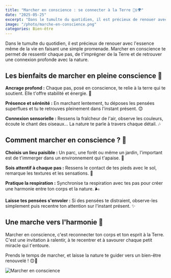 ```yaml
---
title: "Marcher en conscience : se connecter à la Terre 🚶‍♀️🌍"
date: "2025-05-25"
excerpt: "Dans le tumulte du quotidien, il est précieux de renouer avec l'essence même de la vie en faisant une simple promenade. Marcher en conscience te permet de ressentir chaque pas, de t'imprégner de la Terre et de retrouver une connexion profonde avec la nature."
image: "/photo/marche-en-conscience.png"
categories: Bien-être
---
```


Dans le tumulte du quotidien, il est précieux de renouer avec l'essence même de la vie en faisant une simple promenade. Marcher en conscience te permet de ressentir chaque pas, de t'imprégner de la Terre et de retrouver une connexion profonde avec la nature.

## Les bienfaits de marcher en pleine conscience 🌳

**Ancrage profond :**
Chaque pas, posé en conscience, te relie à la terre qui te soutient. Elle t'offre stabilité et énergie. 🌿

**Présence et sérénité :**
En marchant lentement, tu déposes les pensées superflues et tu te retrouves pleinement dans l'instant présent. 😊

**Connexion sensorielle :**
Ressens la fraîcheur de l'air, observe les couleurs, écoute le chant des oiseaux… La nature te parle à travers chaque détail. 🎶

## Comment marcher en conscience ? 💫

**Choisis un lieu paisible :**
Un parc, une forêt ou même un jardin, l'important est de t'immerger dans un environnement qui t'apaise. 🌳

**Sois attentif à chaque pas :**
Ressens le contact de tes pieds avec le sol, remarque les textures et les sensations. 👣

**Pratique la respiration :**
Synchronise ta respiration avec tes pas pour créer une harmonie entre ton corps et la nature. 🌬️

**Laisse tes pensées s'envoler :**
Si des pensées te distraient, observe-les simplement puis recentre ton attention sur l'instant présent. ✨

## Une marche vers l'harmonie 🌟

Marcher en conscience, c'est reconnecter ton corps et ton esprit à la Terre. C'est une invitation à ralentir, à te recentrer et à savourer chaque petit miracle qui t'entoure.

Prends le temps de marcher, et laisse la nature te guider vers un bien-être renouvelé ! 😊🍃

![Marcher en conscience](/photo/marche-en-conscience.png)
